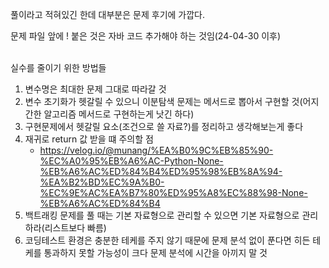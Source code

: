 풀이라고 적혀있긴 한데 대부분은 문제 후기에 가깝다.
<br>

문제 파일 앞에 ! 붙은 것은 자바 코드 추가해야 하는 것임(24-04-30 이후)
<br><br>

실수를 줄이기 위한 방법들
1. 변수명은 최대한 문제 그대로 따라갈 것
2. 변수 초기화가 헷갈릴 수 있으니 이분탐색 문제는 메서드로  뽑아서 구현할 것(어지간한 알고리즘 메서드로 구현하는게 낫긴 하다)
3. 구현문제에서 헷갈릴 요소(조건으로 쓸 자료?)를 정리하고 생각해보는게 좋다
4. 재귀로 return 값 받을 떄 주의할 점
   - https://velog.io/@munang/%EA%B0%9C%EB%85%90-%EC%A0%95%EB%A6%AC-Python-None-%EB%A6%AC%ED%84%B4%ED%95%98%EB%8A%94-%EA%B2%BD%EC%9A%B0-%EC%9E%AC%EA%B7%80%ED%95%A8%EC%88%98-None-%EB%A6%AC%ED%84%B4
5. 백트래킹 문제를 풀 때는 기본 자료형으로 관리할 수 있으면 기본 자료형으로 관리하라(리스트보다 빠름)
6. 코딩테스트 환경은 충분한 테케를 주지 않기 때문에 문제 분석 없이 푼다면 히든 테케를 통과하지 못할 가능성이 크다 문제 분석에 시간을 아끼지 말 것
